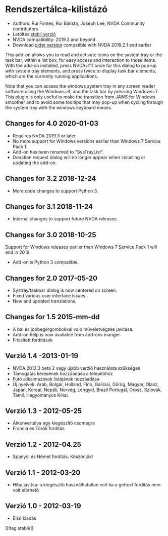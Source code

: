 # Rendszertálca-kilistázó #

* Authors: Rui Fontes, Rui Batista, Joseph Lee, NVDA Community contributors
* Letöltés [stabil verzió][1]
* NVDA compatibility: 2019.3 and beyond
* Download [older version][2] compatible with NVDA 2019.2.1 and earlier

This add-on allows you to read and activate icons on the system tray or the
task bar, within a list box, for easy access and interaction to those
items. With the add-on installed, press NVDA+f11 once for this dialog to
pop-up with system tray elements, and press twice to display task bar
elements, which are the currently running applications.

Note that you can access the windows system tray in any screen reader
software using the Windows+B, and the task bar by pressing Windows+T. This
plugin is only useful to make the transition from JAWS for Windows smoother
and to avoid some tooltips that may pop-up when cycling through the system
tray with the windows keyboard means.

## Changes for 4.0 2020-01-03 ##

* Requires NVDA 2019.3 or later.
* No more support for Windows versions earlier than Windows 7 Service Pack
  1.
* Add-on has been renamed to "SysTrayList".
* Donation request dialog will no longer appear when installing or updating
  the add-on.

## Changes for 3.2 2018-12-24 ##

* More code changes to support Python 3.

## Changes for 3.1 2018-11-24 ##

* Internal changes to support future NVDA releases.

## Changes for 3.0 2018-10-25 ##

Support for Windows releases earlier than Windows 7 Service Pack 1 will end
in 2019.

* Add-on is Python 3 compatible.

## Changes for 2.0 2017-05-20 ##

* Systray/taskbar dialog is now centered on screen.
* Fixed various user interface issues.
* New and updated translations.

## Changes for 1.5 2015-mm-dd ##

* A bal és jobbegérgombokkal való műveletvégzés javítása.
* Add-on help is now available from add-ons manger.
* Frissített fordítások

## Verzió 1.4 -2013-01-19 ##

* NVDA 2012.3 beta 2 vagy újabb verzió használata szükséges
* Támogatás kérésének hozzáadása a telepítőhöz
* Futó allkalmazások listájának hozzáadása
* Új nyelvek: Arab, Bolgár, Holland, Finn, Galíciai, Görög, Magyar, Olasz,
  Japán, Koreai, Nepáli, Norvég, Lengyel, Brazil Portugál, Orosz, Szlovák,
  Tamil, Hagyományos Kínai.

## Verzió 1.3 - 2012-05-25 ##

* Átkonvertálva egy kiegészítő csomagra
* Francia és Török fordítás.

## Verzió 1.2 - 2012-04.25 ##

* Spanyol és Német fordítás. Köszönjük!

## Verzió 1.1 - 2012-03-20 ##

* Hiba javítva: a kiegészítő használhatatlan volt ha a gettext fordítás nem
  volt elérhető

## Verzió 1.0 - 2012-03-19 ##

* Első kiadás

[[!tag stable]]

[1]: https://addons.nvda-project.org/files/get.php?file=st

[2]: https://addons.nvda-project.org/files/get.php?file=st-2019

